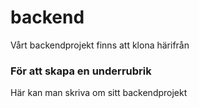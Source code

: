 # backend
Vårt backendprojekt finns att klona härifrån
### För att skapa en underrubrik
Här kan man skriva om sitt backendprojekt
